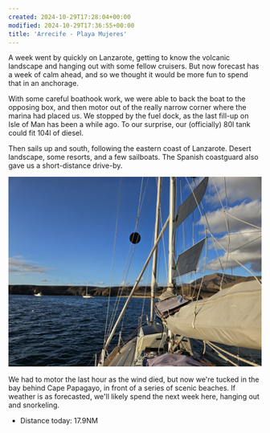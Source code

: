 ```yaml
---
created: 2024-10-29T17:28:04+00:00
modified: 2024-10-29T17:36:55+00:00
title: 'Arrecife - Playa Mujeres'
---
```


A week went by quickly on Lanzarote, getting to know the volcanic landscape and hanging out with some fellow cruisers. But now forecast has a week of calm ahead, and so we thought it would be more fun to spend that in an anchorage. 

With some careful boathook work, we were able to back the boat to the opposing box, and then motor out of the really narrow corner where the marina had placed us. We stopped by the fuel dock, as the last fill-up on Isle of Man has been a while ago. To our surprise, our (officially) 80l tank could fit 104l of diesel.

Then sails up and south, following the eastern coast of Lanzarote. Desert landscape, some resorts, and a few sailboats. The Spanish coastguard also gave us a short-distance drive-by.

![Image](../2024/8b653faf2cf1d6ed4393b302b9083f96.jpg) 

We had to motor the last hour as the wind died, but now we're tucked in the bay behind Cape Papagayo, in front of a series of scenic beaches. If weather is as forecasted, we'll likely spend the next week here, hanging out and snorkeling.

* Distance today: 17.9NM
